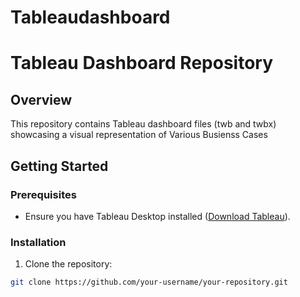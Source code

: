 # Tableaudashboard

# Tableau Dashboard Repository

## Overview

This repository contains Tableau dashboard files (twb and twbx) showcasing a visual representation of Various Busienss Cases


## Getting Started

### Prerequisites

- Ensure you have Tableau Desktop installed ([Download Tableau](https://www.tableau.com/products/desktop/download)).

### Installation

1. Clone the repository:

```bash
git clone https://github.com/your-username/your-repository.git
